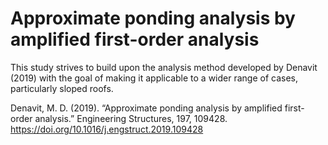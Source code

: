 # Approximate ponding analysis by amplified first-order analysis

This study strives to build upon the analysis method developed by Denavit (2019) with the goal of making it applicable to a wider range of cases, particularly sloped roofs.

Denavit, M. D. (2019). “Approximate ponding analysis by amplified first-order analysis.” Engineering Structures, 197, 109428. https://doi.org/10.1016/j.engstruct.2019.109428
